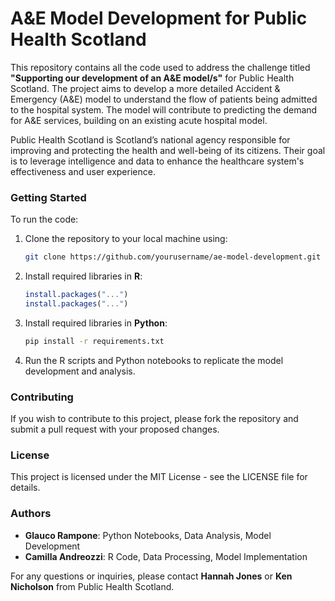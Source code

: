 # A&E Model Development for Public Health Scotland

This repository contains all the code used to address the challenge titled **"Supporting our development of an A&E model/s"** for Public Health Scotland. The project aims to develop a more detailed Accident & Emergency (A&E) model to understand the flow of patients being admitted to the hospital system. The model will contribute to predicting the demand for A&E services, building on an existing acute hospital model.

Public Health Scotland is Scotland’s national agency responsible for improving and protecting the health and well-being of its citizens. Their goal is to leverage intelligence and data to enhance the healthcare system's effectiveness and user experience.

### Getting Started
To run the code:
1. Clone the repository to your local machine using:
   ```bash
   git clone https://github.com/yourusername/ae-model-development.git
   ```

2. Install required libraries in **R**:
    ```R
    install.packages("...")
    install.packages("...")
    ```

3. Install required libraries in **Python**:
    ```bash
    pip install -r requirements.txt
    ```

4. Run the R scripts and Python notebooks to replicate the model development and analysis.

### Contributing

If you wish to contribute to this project, please fork the repository and submit a pull request with your proposed changes.

### License

This project is licensed under the MIT License - see the LICENSE file for details.

### Authors

* **Glauco Rampone**: Python Notebooks, Data Analysis, Model Development
* **Camilla Andreozzi**: R Code, Data Processing, Model Implementation

For any questions or inquiries, please contact **Hannah Jones** or **Ken Nicholson** from Public Health Scotland.
